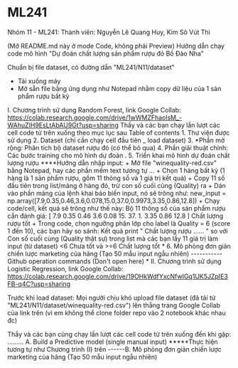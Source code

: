 # ML241
Nhóm 11 - ML241:
Thành viên: Nguyễn Lê Quang Huy, Kim Sô Vút Thi

(Mở README.md này ở mode Code, không phải Preview) 
Hướng dẫn chạy code mô hình "Dự đoán chất lượng sản phẩm rượu đỏ Bồ Đào Nha"

Chuẩn bị file dataset, có đường dẫn "ML241/N11/dataset"
  + Tải xuống máy 
  + Mở sẵn file bằng ứng dụng như Notepad nhằm copy dữ liệu của 1 sản phẩm rượu bất kỳ

I. Chương trình sử dụng Random Forest, link Google Collab: https://colab.research.google.com/drive/1wWMZFhaolsM_-WAhuZIH9EsLtAbAU9Gt?usp=sharing
  Thầy và các bạn chạy lần lượt các cell code từ trên xuống theo mục lục sau
  Table of contents
      1. Thư viện được sử dụng
      2. Dataset           (chỉ cần chạy cell đầu tiên _ load dataset)
      3. *Phần mở rộng: Phân tích bộ dataset rượu đỏ     (có thể bỏ qua)
      4. Phần giải thuật chính: Các bước training cho mô hình dự đoán
      .
      5. Triển khai mô hình dự đoán chất lượng rượu
      ****Hướng dẫn nhập input:
          + Mở file "winequality-red.csv" bằng Notepad, hay các phần mềm text tương tự ...
          + Chọn 1 hàng bất kỳ (1 hàng là 1 sản phẩm rượu, gồm 11 thông số và 1 giá trị kết quả)
          + Copy 11 số đầu tiên trong list/mảng ở hàng đó, trừ con số cuối cùng (Quality) ra
          + Dán vào phần mảng của lệnh khai báo biến input, nó sẽ trông như:
                new_input = np.array([7.9,0.35,0.46,3.6,0.078,15.0,37.0,0.9973,3.35,0.86,12.8]) 
          + Chạy code/cell, kết quả sẽ trông như thế này:
                Bộ 11 thông số của sản phẩm rượu cần đánh giá:
                               [ 7.9   0.35  0.46  3.6   0.08 15.   37.    1.    3.35  0.86 12.8 ]
                Chất lượng rượu tốt
          + Trong code, chọn ngưỡng phân lớp cho label là Quality = 6 (score 1 đến 10), các bạn hãy so sánh:
                Kết quả print " Chất lượng rượu ...... "    so với   Con số cuối cùng (Quality thật sự) trong list mà các bạn lấy 11 giá trị làm input
                                                                        (từ dataset)  <6 Chưa tốt      và     >=6 Chất lượng tốt
      *
      6. Mô phỏng đơn giản chiến lược marketing của hãng (Tạo 50 mẫu input ngẫu nhiên)
    -----------
      Github operation commands (Don't open here)
    *
II. Chương trình sử dụng Logistic Regression, link Google Collab: https://colab.research.google.com/drive/19OHkWdfYxcNfwIGq1UK5JZpIE3FB-q4C?usp=sharing
  
   Trước khi load dataset: Mọi người chịu khó upload file dataset (đã tải từ "ML241/N11/dataset/winequality-red.csv") lên thẳng trang Google Collab của link trên 
   (vì em không thể clone folder repo vào 2 notebook khác nhau đc)
   
   Thầy và các bạn cũng chạy lần lượt các cell code từ trên xuống đến khi gặp:
  .........
        A. Build a Predictive model (single manual input)
        *****Thực hiện tương tự như Chương trình (I) trên
  ------B. Mô phỏng đơn giản chiến lược marketing của hãng (Tạo 50 mẫu input ngẫu nhiên)
